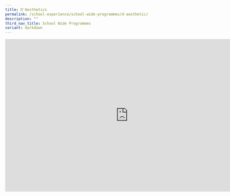```yaml
---
title: D'Aesthetics
permalink: /school-experience/school-wide-programmes/d-aesthetic/
description: ""
third_nav_title: School Wide Programmes
variant: markdown
---
```

<iframe src="https://docs.google.com/presentation/d/e/2PACX-1vSui90nmvDmwwHdBWKpcywsnp3EayjEKrvOaJi9RkCMWCFv8NwegxLpZ20SGIzlKgTaESGJdpASGR5e/embed?start=false&amp;loop=false&amp;delayms=3000" frameborder="0" width="800" height="498" allowfullscreen="true"></iframe>